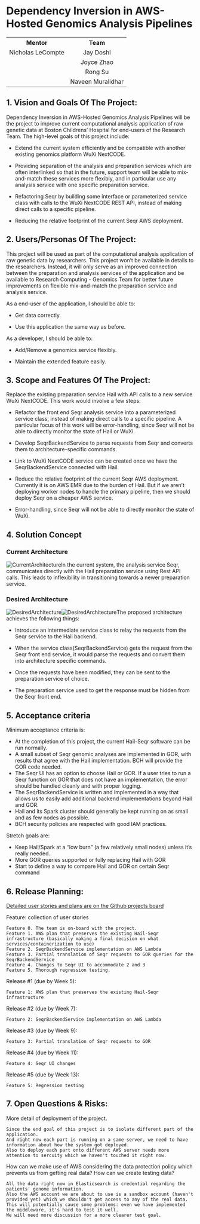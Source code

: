 # Dependency Inversion in AWS-Hosted Genomics Analysis Pipelines

<table>
    <tr>
    <th>Mentor</th>
    <th>Team</th>
    </tr>
    <tr>
        <td align="center">Nicholas LeCompte</td>
        <td align="center">Jay Doshi</td>
    </tr>
    <tr >
        <td align="center" ></td>
        <td align="center">Joyce Zhao</td>
    </tr>
    <tr>
        <td align="center"></td>
        <td align="center">Rong Su</td>
    </tr>
    <tr>
            <td align="center"></td>
            <td align="center">Naveen Muralidhar</td>
        </tr>
</table>


## 1. Vision and Goals Of The Project:

Dependency Inversion in AWS-Hosted Genomics Analysis Pipelines will be the project to improve current computational analysis application of raw genetic data at Boston Childrens’ Hospital for end-users of the Research Team. The high-level goals of this project include:

-   Extend the current system efficiently and be compatible with another existing genomics platform WuXi NextCODE.
    
-   Providing separation of the analysis and preparation services which are often interlinked so that in the future, support team will be able to mix-and-match these services more flexibly, and in particular use any analysis service with one specific preparation service.
    
-   Refactoring Seqr by building some interface or parameterized service class with calls to the WuXi NextCODE REST API, instead of making direct calls to a specific pipeline.
    
-   Reducing the relative footprint of the current Seqr AWS deployment.

## 2. Users/Personas Of The Project:

This project will be used as part of the computational analysis application of raw genetic data by researchers. This project won’t be available in details to the researchers. Instead, it will only serve as an improved connection between the preparation and analysis services of the application and be available to Research Computing - Genomics Team for better future improvements on flexible mix-and-match the preparation service and analysis service.

As a end-user of the application, I should be able to:

-   Get data correctly.
    
-   Use this application the same way as before.

As a developer, I should be able to:

-   Add/Remove a genomics service flexibly.
    
-   Maintain the extended feature easily.


## 3. Scope and Features Of The Project:

Replace the existing preparation service Hail with API calls to a new service WuXi NextCODE. This work would involve a few steps:

-   Refactor the front end Seqr analysis service into a parameterized service class, instead of making direct calls to a specific pipeline. A particular focus of this work will be error-handling, since Seqr will not be able to directly monitor the state of Hail or WuXi.
    
-   Develop SeqrBackendService to parse requests from Seqr and converts them to architecture-specific commands.
    
-   Link to WuXi NextCODE service can be created once we have the SeqrBackendService connected with Hail.
    
-   Reduce the relative footprint of the current Seqr AWS deployment. Currently it is on AWS EMR due to the burden of Hail. But if we aren’t deploying worker nodes to handle the primary pipeline, then we should deploy Seqr on a cheaper AWS service.
    
-   Error-handling, since Seqr will not be able to directly monitor the state of WuXi.

## 4. Solution Concept

### Current Architecture
![CurrentArchitecture](https://github.com/BU-NU-CLOUD-F19/Dependency_Inversion_in_AWS-Hosted_Genomics_Analysis_Pipelines/blob/master/Documents/Images/CurrentArchitecture.png)In the current system, the analysis service Seqr, communicates directly with the Hail preparation service using Rest API calls. This leads to inflexibility in transitioning towards a newer preparation service.

### Desired Architecture
![DesiredArchitecture](https://github.com/BU-NU-CLOUD-F19/Dependency_Inversion_in_AWS-Hosted_Genomics_Analysis_Pipelines/blob/master/Documents/Images/DesiredArchitecture1.png)![DesiredArchitecture](https://github.com/BU-NU-CLOUD-F19/Dependency_Inversion_in_AWS-Hosted_Genomics_Analysis_Pipelines/blob/master/Documents/Images/DesiredArchitecture2.png)The proposed architecture achieves the following things:

-   Introduce an intermediate service class to relay the requests from the Seqr service to the Hail backend.
    
-   When the service class(SeqrBackendService) gets the request from the Seqr front end service, it would parse the requests and convert them into architecture specific commands.
    
-   Once the requests have been modified, they can be sent to the preparation service of choice.
    
-   The preparation service used to get the response must be hidden from the Seqr front end.


## 5. Acceptance criteria

Minimum acceptance criteria is:
- At the completion of this project, the current Hail-Seqr software can be run normally.
- A small subset of Seqr genomic analyses are implemented in GOR, with results that agree with the Hail implementation. BCH will provide the GOR code needed.
- The Seqr UI has an option to choose Hail or GOR. If a user tries to run a Seqr function on GOR that does not have an implementation, the error should be handled cleanly and with proper logging.
- The SeqrBackendService is written and implemented in a way that allows us to easily add additional backend implementations beyond Hail and GOR.
- Hail and its Spark cluster should generally be kept running on as small and as few nodes as possible.
- BCH security policies are respected with good IAM practices.

Stretch goals are:
- Keep Hail/Spark at a “low burn” (a few relatively small nodes) unless it’s really needed.
- More GOR queries supported or fully replacing Hail with GOR
- Start to define a way to compare Hail and GOR on certain Seqr command



## 6. Release Planning:

[Detailed user stories and plans are on the Github projects board](https://github.com/BU-NU-CLOUD-F19/Dependency_Inversion_in_AWS-Hosted_Genomics_Analysis_Pipelines/projects/1)


Feature: collection of user stories


    Feature 0. The team is on-board with the project.
    Feature 1. AWS plan that preserves the existing Hail-Seqr infrastructure (basically making a final decision on what services/containerization to use)
    Feature 2. SeqrBackendService implementation on AWS Lambda
    Feature 3. Partial translation of Seqr requests to GOR queries for the SeqrBackendService
    Feature 4. Changes to Seqr UI to accommodate 2 and 3
    Feature 5. Thorough regression testing.

Release #1 (due by Week 5):

    Feature 1: AWS plan that preserves the existing Hail-Seqr infrastructure
Release #2 (due by Week 7):

    Feature 2: SeqrBackendService implementation on AWS Lambda
Release #3 (due by Week 9):

    Feature 3: Partial translation of Seqr requests to GOR
Release #4 (due by Week 11):

    Feature 4: Seqr UI changes
Release #5 (due by Week 13):

    Feature 5: Regression testing


## 7. Open Questions & Risks:
More detail of deployment of the project.

    Since the end goal of this project is to isolate different part of the application.
    And right now each part is running on a same server, we need to have information about how the system got deployed.
    Also to deploy each part onto different AWS server needs more attention to sercuity which we haven't touched it right now.

How can we make use of AWS considering the data protection policy which prevents us from getting real data? How can we create testing data?
    
    All the data right now in Elasticsearch is credential regarding the patients' genome information.
    Also the AWS account we are about to use is a sandbox account (haven't provided yet) which we shouldn't get access to any of the real data.
    This will potentially cause some problems: even we have implemented the middleware, it's hard to test it well.
    We will need more discussion for a more clearer test goal.

